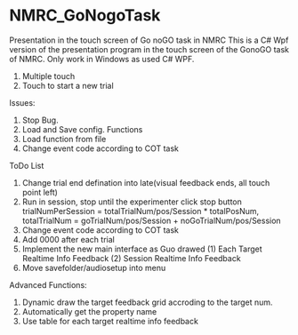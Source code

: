 # NMRC_GoNogoTask
Presentation in the touch screen of Go noGO task in NMRC
This is a C# Wpf version of the presentation program in the touch screen of the GonoGO task of NMRC. Only work in Windows as used C# WPF.

1. Multiple touch
2. Touch to start a new trial



Issues:

1. Stop Bug.
2. Load and Save config. Functions
3. Load function from file
4. Change event code according to COT task


ToDo List
1. Change trial end defination into late(visual feedback ends, all touch point left)
2. Run in session, stop until the experimenter click stop button
	trialNumPerSession = totalTrialNum/pos/Session * totalPosNum, 
	totalTrialNum = goTrialNum/pos/Session + noGoTrialNum/pos/Session
3. Change event code according to COT task
4. Add 0000 after each trial
5. Implement the new main interface as Guo drawed
	(1) Each Target Realtime Info Feedback
	(2) Session Realtime Info Feedback
6. Move savefolder/audiosetup into menu

Advanced Functions:
1. Dynamic draw the target feedback grid accroding to the target num.
2. Automatically get the property name
3. Use table for each target realtime info feedback